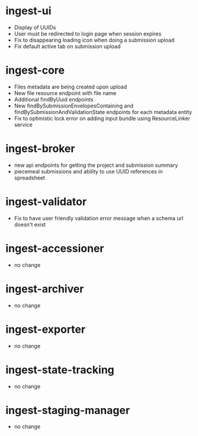 # ingest-ui
- Display of UUIDs
- User must be redirected to login page when session expires
- Fix to disappearing loading icon when doing a submission upload
- Fix default active tab on submission upload

# ingest-core
- Files metadata are being created upon upload
- New file resource endpoint with file name
- Additional findByUuid endpoints
- New findBySubmissionEnvelopesContaining and findBySubmissionAndValidationState endpoints for each metadata entity
- Fix to optimistic lock error on adding input bundle using ResourceLinker service

# ingest-broker
- new api endpoints for getting the project and submission summary
- piecemeal submissions and ability to use UUID references in spreadsheet

# ingest-validator
- Fix to have user friendly validation error message when a schema url doesn't exist

# ingest-accessioner
- no change

# ingest-archiver
- no change

# ingest-exporter
- no change

# ingest-state-tracking
- no change

# ingest-staging-manager
- no change

